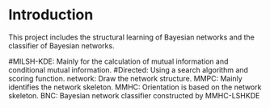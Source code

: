 # Introduction
This project includes the structural learning of Bayesian networks and the classifier of Bayesian networks.


#MILSH-KDE: Mainly for the calculation of mutual information and conditional mutual information.
#Directed: Using a search algorithm and scoring function.
network: Draw the network structure.
MMPC: Mainly identifies the network skeleton.
MMHC: Orientation is based on the network skeleton.
BNC: Bayesian network classifier constructed by MMHC-LSHKDE
